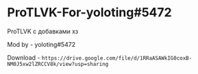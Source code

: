 # ProTLVK-For-yoloting#5472
ProTLVK с добавками хз

Mod by - yoloting#5472

Download - ``` https://drive.google.com/file/d/1RRaASAWkIG0coxB-NM0J5xw2lZRCCV8k/view?usp=sharing ```
